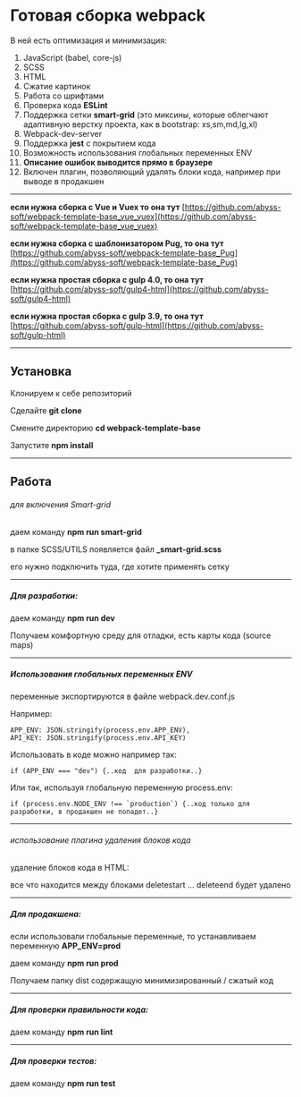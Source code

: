 # Готовая сборка webpack

В ней есть оптимизация и минимизация:

1. JavaScript (babel, core-js)
2. SCSS
3. HTML
4. Сжатие картинок
5. Работа со шрифтами
6. Проверка кода **ESLint**
7. Поддержка сетки **smart-grid** (это миксины, которые облегчают адаптивную верстку проекта, как в bootstrap: xs,sm,md,lg,xl)
8. Webpack-dev-server
9. Поддержка **jest** с покрытием кода
10. Возможность использования глобальных переменных ENV
11. **Описание ошибок выводится прямо в браузере**
12. Включен плагин, позволяющий удалять блоки кода, например при выводе в продакшен

----

**если нужна сборка с Vue и Vuex то она тут**
[https://github.com/abyss-soft/webpack-template-base_vue_vuex](https://github.com/abyss-soft/webpack-template-base_vue_vuex) 

**если нужна сборка с шаблонизатором Pug, то она тут**
[https://github.com/abyss-soft/webpack-template-base_Pug](https://github.com/abyss-soft/webpack-template-base_Pug) 



**если нужна простая сборка с gulp 4.0, то она тут**
[https://github.com/abyss-soft/gulp4-html](https://github.com/abyss-soft/gulp4-html) 

**если нужна простая сборка с gulp 3.9, то она тут**
[https://github.com/abyss-soft/gulp-html](https://github.com/abyss-soft/gulp-html) 

----

## Установка

Клонируем к себе репозиторий

Сделайте **git clone**

Смените директорию **cd webpack-template-base**

Запустите  **npm install**

---

## Работа

###### для включения Smart-grid 
даем команду **npm run smart-grid**

в папке SCSS/UTILS появляется файл **_smart-grid.scss** 

его нужно подключить туда, где хотите применять сетку

---

##### Для разработки:

даем команду **npm run dev**

Получаем комфортную среду для отладки, есть карты кода (source maps)

---

##### Использования глобальных переменных ENV
переменные экспортируются в файле webpack.dev.conf.js

Например:

    APP_ENV: JSON.stringify(process.env.APP_ENV),
    API_KEY: JSON.stringify(process.env.API_KEY)

Использовать в коде можно например так:

    if (APP_ENV === "dev") {..код  для разработки..}

Или так, используя глобальную переменную process.env:

    if (process.env.NODE_ENV !== `production`) {..код только для разработки, в продакшен не попадет..}

---
###### использование плагина удаления блоков кода

удаление блоков кода в HTML:

  <!--deletestart-->
  <link rel="stylesheet" type="text/css" href="assets/scss/main.scss"/>
  <!--deleteend-->

все что находится между блоками deletestart ... deleteend будет удалено

---

##### Для продакшена:

если использовали глобальные переменные, то устанавливаем переменную **APP_ENV=prod**

даем команду **npm run prod**

Получаем папку dist содержащую минимизированный / сжатый код

---

##### Для проверки правильности кода:

даем команду  **npm run lint**

---

##### Для проверки тестов:

даем команду  **npm run test**
